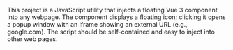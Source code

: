 <!-- Use this file to provide workspace-specific custom instructions to Copilot. For more details, visit https://code.visualstudio.com/docs/copilot/copilot-customization#_use-a-githubcopilotinstructionsmd-file -->

This project is a JavaScript utility that injects a floating Vue 3 component into any webpage. The component displays a floating icon; clicking it opens a popup window with an iframe showing an external URL (e.g., google.com). The script should be self-contained and easy to inject into other web pages.
